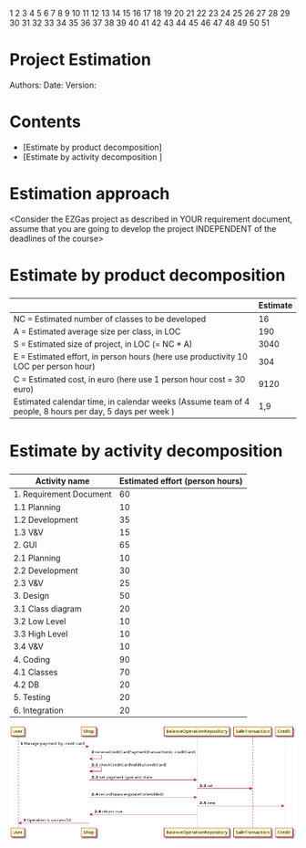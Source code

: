 1
2
3
4
5
6
7
8
9
10
11
12
13
14
15
16
17
18
19
20
21
22
23
24
25
26
27
28
29
30
31
32
33
34
35
36
37
38
39
40
41
42
43
44
45
46
47
48
49
50
51
# Project Estimation  
Authors:
Date:
Version:
# Contents
- [Estimate by product decomposition]
- [Estimate by activity decomposition ]
# Estimation approach
<Consider the EZGas  project as described in YOUR requirement document, assume that you are going to develop the project INDEPENDENT of the deadlines of the course>
# Estimate by product decomposition
### 
|             | Estimate                        |             
| ----------- | ------------------------------- |  
| NC =  Estimated number of classes to be developed   |16|             
|  A = Estimated average size per class, in LOC       |190| 
| S = Estimated size of project, in LOC (= NC * A) |3040|
| E = Estimated effort, in person hours (here use productivity 10 LOC per person hour)|304|   
| C = Estimated cost, in euro (here use 1 person hour cost = 30 euro) |9120| 
| Estimated calendar time, in calendar weeks (Assume team of 4 people, 8 hours per day, 5 days per week ) |1,9|               
# Estimate by activity decomposition
### 
|         Activity name    | Estimated effort (person hours)   |             
| ----------- | ------------------------------- | 
|1. Requirement Document|60|
|   1.1 Planning|10|
|   1.2 Development|35|
|   1.3 V&V|15|
|2. GUI|65|
|   2.1 Planning|10|
|   2.2 Development|30|
|   2.3 V&V|25|
|3. Design|50|
|   3.1 Class diagram|20|
|   3.2 Low Level|10|
|   3.3 High Level|10|
|   3.4 V&V|10|
|4. Coding|90|
|   4.1 Classes|70|
|   4.2 DB|20|
|5. Testing|20|
|6. Integration|20|

![](Images/design/7.1.png)
